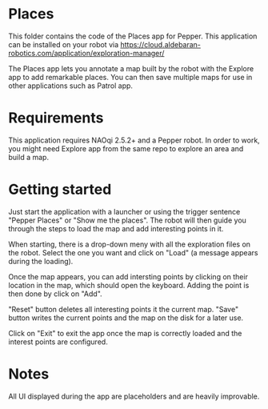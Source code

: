 # Places 

This folder contains the code of the Places app for Pepper.
This application can be installed on your robot via https://cloud.aldebaran-robotics.com/application/exploration-manager/

The Places app lets you annotate a map built by the robot with the Explore app to add remarkable places.
You can then save multiple maps for use in other applications such as Patrol app.

# Requirements

This application requires NAOqi 2.5.2+ and a Pepper robot.
In order to work, you might need Explore app from the same repo to explore an area and build a map.

# Getting started

Just start the application with a launcher or using the trigger sentence "Pepper Places" or "Show me the places".
The robot will then guide you through the steps to load the map and add interesting points in it.

When starting, there is a drop-down meny with all the exploration files on the robot.
Select the one you want and click on "Load" (a message appears during the loading).

Once the map appears, you can add intersting points by clicking on their location in the map, which should open the keyboard. Adding the point is then done by click on "Add". 
 
"Reset" button deletes all interesting points it the current map.
"Save" button writes the current points and the map on the disk for a later use.
 
Click on "Exit" to exit the app once the map is correctly loaded and the interest points are configured. 

# Notes 

All UI displayed during the app are placeholders and are heavily improvable.

